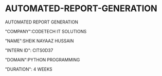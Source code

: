 # AUTOMATED-REPORT-GENERATION
AUTOMATED  REPORT  GENERATION

"COMPANY":CODETECH IT SOLUTIONS

"NAME":SHEIK NAYAAZ HUSSAIN

"INTERN ID": CITS0D37

"DOMAIN":PYTHON PROGRAMMING

"DURATION": 4 WEEKS
